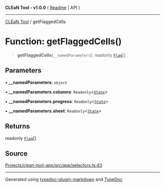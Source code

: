 **CLEaN Tool - v1.0.0** ( [Readme](../README.md) \| API )

***

[CLEaN Tool](../exports.md) / getFlaggedCells

# Function: getFlaggedCells()

> **getFlaggedCells**(`__namedParameters`): readonly [`Flag`](../type-aliases/Flag.md)[]

## Parameters

▪ **\_\_namedParameters**: `object`

▪ **\_\_namedParameters.columns**: `Readonly`\<[`State`](../interfaces/State.md)\>

▪ **\_\_namedParameters.progress**: `Readonly`\<[`State`](../interfaces/State.md)\>

▪ **\_\_namedParameters.sheet**: `Readonly`\<[`State`](../interfaces/State.md)\>

## Returns

readonly [`Flag`](../type-aliases/Flag.md)[]

## Source

[Projects/clean-tool-app/src/app/selectors.ts:43](https://github.com/yuckyh/clean-tool-app/)

***

Generated using [typedoc-plugin-markdown](https://www.npmjs.com/package/typedoc-plugin-markdown) and [TypeDoc](https://typedoc.org/)
